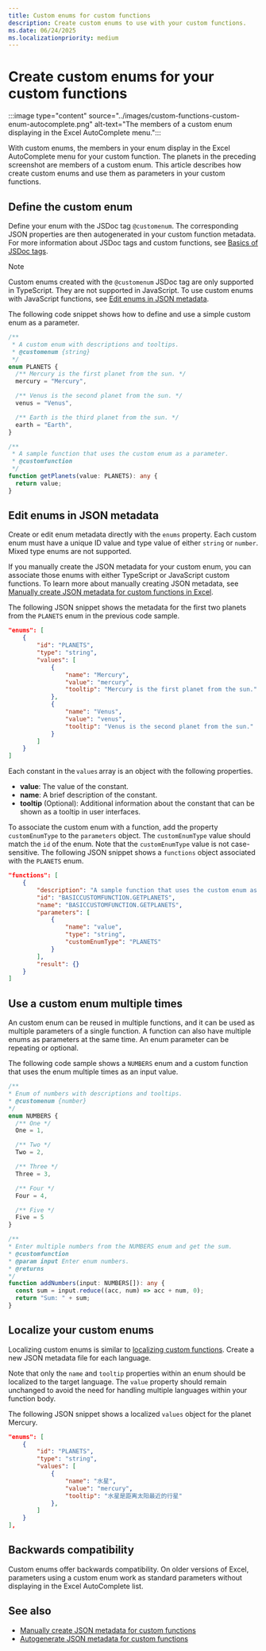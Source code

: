 ```yaml
---
title: Custom enums for custom functions
description: Create custom enums to use with your custom functions.
ms.date: 06/24/2025
ms.localizationpriority: medium
---
```


# Create custom enums for your custom functions

:::image type="content" source="../images/custom-functions-custom-enum-autocomplete.png" alt-text="The members of a custom enum displaying in the Excel AutoComplete menu.":::

With custom enums, the members in your enum display in the Excel AutoComplete menu for your custom function. The planets in the preceding screenshot are members of a custom enum. This article describes how create custom enums and use them as parameters in your custom functions.

## Define the custom enum

Define your enum with the JSDoc tag `@customenum`. The corresponding JSON properties are then autogenerated in your custom function metadata. For more information about JSDoc tags and custom functions, see [Basics of JSDoc tags](custom-functions-json-autogeneration.md#basics-of-jsdoc-tags).

> [!NOTE]
> Custom enums created with the `@customenum` JSDoc tag are only supported in TypeScript. They are not supported in JavaScript. To use custom enums with JavaScript functions, see [Edit enums in JSON metadata](#edit-enums-in-json-metadata).

The following code snippet shows how to define and use a simple custom enum as a parameter.

```typescript
/** 
 * A custom enum with descriptions and tooltips. 
 * @customenum {string} 
 */
enum PLANETS { 
  /** Mercury is the first planet from the sun. */ 
  mercury = "Mercury", 

  /** Venus is the second planet from the sun. */ 
  venus = "Venus", 

  /** Earth is the third planet from the sun. */ 
  earth = "Earth", 
} 

/** 
 * A sample function that uses the custom enum as a parameter.
 * @customfunction 
 */ 
function getPlanets(value: PLANETS): any { 
  return value; 
} 
```

## Edit enums in JSON metadata

Create or edit enum metadata directly with the `enums` property. Each custom enum must have a unique ID value and type value of either `string` or `number`. Mixed type enums are not supported.

If you manually create the JSON metadata for your custom enum, you can associate those enums with either TypeScript or JavaScript custom functions. To learn more about manually creating JSON metadata, see [Manually create JSON metadata for custom functions in Excel](custom-functions-json.md).

The following JSON snippet shows the metadata for the first two planets from the `PLANETS` enum in the previous code sample.

```json
"enums": [ 
    { 
        "id": "PLANETS", 
        "type": "string", 
        "values": [ 
            { 
                "name": "Mercury", 
                "value": "mercury", 
                "tooltip": "Mercury is the first planet from the sun." 
            }, 
            { 
                "name": "Venus", 
                "value": "venus", 
                "tooltip": "Venus is the second planet from the sun." 
            }
        ] 
    }
]
```

Each constant in the `values` array is an object with the following properties.

- **value**: The value of the constant.
- **name**: A brief description of the constant.
- **tooltip** (Optional): Additional information about the constant that can be shown as a tooltip in user interfaces.

To associate the custom enum with a function, add the property `customEnumType` to the `parameters` object. The `customEnumType` value should match the `id` of the enum. Note that the `customEnumType` value is not case-sensitive. The following JSON snippet shows a `functions` object associated with the `PLANETS` enum.

```json
"functions": [ 
    {
        "description": "A sample function that uses the custom enum as a parameter.", 
        "id": "BASICCUSTOMFUNCTION.GETPLANETS", 
        "name": "BASICCUSTOMFUNCTION.GETPLANETS", 
        "parameters": [ 
            { 
                "name": "value", 
                "type": "string", 
                "customEnumType": "PLANETS" 
            }
        ], 
        "result": {} 
    } 
]
```

## Use a custom enum multiple times

An custom enum can be reused in multiple functions, and it can be used as multiple parameters of a single function. A function can also have multiple enums as parameters at the same time. An enum parameter can be repeating or optional.

The following code sample shows a `NUMBERS` enum and a custom function that uses the enum multiple times as an input value.

```typescript
/**
* Enum of numbers with descriptions and tooltips.
* @customenum {number}
*/ 
enum NUMBERS {
  /** One */
  One = 1,

  /** Two */
  Two = 2,

  /** Three */
  Three = 3, 

  /** Four */
  Four = 4,

  /** Five */
  Five = 5
} 

/**
* Enter multiple numbers from the NUMBERS enum and get the sum.
* @customfunction
* @param input Enter enum numbers.
* @returns
*/
function addNumbers(input: NUMBERS[]): any {
  const sum = input.reduce((acc, num) => acc + num, 0); 
  return "Sum: " + sum; 
}
```

## Localize your custom enums

Localizing custom enums is similar to [localizing custom functions](custom-functions-naming.md#localize-custom-functions). Create a new JSON metadata file for each language.

Note that only the `name` and `tooltip` properties within an enum should be localized to the target language. The `value` property should remain unchanged to avoid the need for handling multiple languages within your function body.

The following JSON snippet shows a localized `values` object for the planet Mercury.

```json
"enums": [
    {
        "id": "PLANETS",
        "type": "string",
        "values": [
            {
                "name": "水星", 
                "value": "mercury",
                "tooltip": "水星是距离太阳最近的行星"
            },
        ]
    }
],
```

## Backwards compatibility

Custom enums offer backwards compatibility. On older versions of Excel, parameters using a custom enum work as standard parameters without displaying in the Excel AutoComplete list.

## See also

- [Manually create JSON metadata for custom functions](custom-functions-json.md)
- [Autogenerate JSON metadata for custom functions](custom-functions-json-autogeneration.md)
